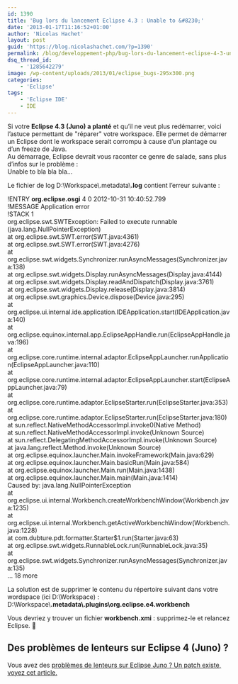 ```yaml
---
id: 1390
title: 'Bug lors du lancement Eclipse 4.3 : Unable to &#8230;'
date: '2013-01-17T11:16:52+01:00'
author: 'Nicolas Hachet'
layout: post
guid: 'https://blog.nicolashachet.com/?p=1390'
permalink: /blog/developpement-php/bug-lors-du-lancement-eclipse-4-3-unable-to/
dsq_thread_id:
    - '1285642279'
image: /wp-content/uploads/2013/01/eclipse_bugs-295x300.png
categories:
    - 'Eclipse'
tags:
    - 'Eclipse IDE'
    - IDE
---
```


Si votre **Eclipse 4.3 (Juno) a planté** et qu’il ne veut plus redémarrer, voici l’astuce permettant de "réparer" votre workspace. Elle permet de démarrer un Eclipse dont le workspace serait corrompu à cause d’un plantage ou d’un freeze de Java.  
Au démarrage, Eclipse devrait vous raconter ce genre de salade, sans plus d’infos sur le problème :  
Unable to bla bla bla…

Le fichier de log D:\\Workspace\\.metadata\\**.log** contient l’erreur suivante :

!ENTRY <strong>org.eclipse.osgi</strong> 4 0 2012-10-31 10:40:52.799  
!MESSAGE Application error  
!STACK 1  
org.eclipse.swt.SWTException: Failed to execute runnable (java.lang.NullPointerException)  
at org.eclipse.swt.SWT.error(SWT.java:4361)  
at org.eclipse.swt.SWT.error(SWT.java:4276)  
at org.eclipse.swt.widgets.Synchronizer.runAsyncMessages(Synchronizer.java:138)  
at org.eclipse.swt.widgets.Display.runAsyncMessages(Display.java:4144)  
at org.eclipse.swt.widgets.Display.readAndDispatch(Display.java:3761)  
at org.eclipse.swt.widgets.Display.release(Display.java:3814)  
at org.eclipse.swt.graphics.Device.dispose(Device.java:295)  
at org.eclipse.ui.internal.ide.application.IDEApplication.start(IDEApplication.java:140)  
at org.eclipse.equinox.internal.app.EclipseAppHandle.run(EclipseAppHandle.java:196)  
at org.eclipse.core.runtime.internal.adaptor.EclipseAppLauncher.runApplication(EclipseAppLauncher.java:110)  
at org.eclipse.core.runtime.internal.adaptor.EclipseAppLauncher.start(EclipseAppLauncher.java:79)  
at org.eclipse.core.runtime.adaptor.EclipseStarter.run(EclipseStarter.java:353)  
at org.eclipse.core.runtime.adaptor.EclipseStarter.run(EclipseStarter.java:180)  
at sun.reflect.NativeMethodAccessorImpl.invoke0(Native Method)  
at sun.reflect.NativeMethodAccessorImpl.invoke(Unknown Source)  
at sun.reflect.DelegatingMethodAccessorImpl.invoke(Unknown Source)  
at java.lang.reflect.Method.invoke(Unknown Source)  
at org.eclipse.equinox.launcher.Main.invokeFramework(Main.java:629)  
at org.eclipse.equinox.launcher.Main.basicRun(Main.java:584)  
at org.eclipse.equinox.launcher.Main.run(Main.java:1438)  
at org.eclipse.equinox.launcher.Main.main(Main.java:1414)  
Caused by: java.lang.NullPointerException  
at org.eclipse.ui.internal.Workbench.createWorkbenchWindow(Workbench.java:1235)  
at org.eclipse.ui.internal.Workbench.getActiveWorkbenchWindow(Workbench.java:1228)  
at com.dubture.pdt.formatter.Starter$1.run(Starter.java:63)  
at org.eclipse.swt.widgets.RunnableLock.run(RunnableLock.java:35)  
at org.eclipse.swt.widgets.Synchronizer.runAsyncMessages(Synchronizer.java:135)  
… 18 more  


La solution est de supprimer le contenu du répertoire suivant dans votre wordspace (ici D:\\Workspace) :  
D:\\Workspace\\**.metadata\\.plugins\\org.eclipse.e4.workbench**

Vous devriez y trouver un fichier **workbench.xmi** : supprimez-le et relancez Eclipse. 🙂

## Des problèmes de lenteurs sur Eclipse 4 (Juno) ?

Vous avez des [problèmes de lenteurs sur Eclipse Juno ? Un patch existe, voyez cet article.](https://blog.nicolashachet.com/2013/02/18/ide/eclipse/ameliorer-les-performances-declipse-4-x-juno/ "Améliorer les performances d’Eclipse 4.x (Juno)")

